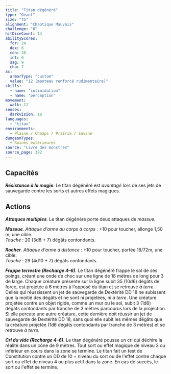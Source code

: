 ```yaml
---
title: "Titan dégénéré"
type: "Géant"
size: "TG"
alignment: "Chaotique Mauvais"
challenge: "8"
hitDiceCount: 14
abilityScores:
  for: 24
  dex: 6
  con: 20
  int: 6
  sag: 9
  cha: 7
ac: 
  armorType: "custom"
  value: "12 (manteau renforcé rudimentaire)"
skills: 
  - name: "intimidation"
  - name: "perception"
movement: 
  walk: 12
senses: 
  darkvision: 18
languages: 
  - "titan"
environments:
  - Plaine / Champs / Prairie / Savane
dungeonTypes:
  - Ruines extérieures
source: "Livre des monstres"
source_page: 382
---
```

## Capacités
_**Résistance à la magie**_. Le titan dégénéré est _avantagé_ lors de ses jets de sauvegarde contre les sorts et autres effets magiques.

## Actions
_**Attaques multiples**_. Le titan dégénéré porte deux attaques de _massue_.

_**Massue**_. _Attaque d'arme au corps à corps_ : +10 pour toucher, allonge 1,50 m, une cible.  
_Touché_ : 20 (3d8 + 7) dégâts contondants.

_**Rocher**_. _Attaque d'arme à distance_ : +10 pour toucher, portée 18/72m, une cible.  
_Touché_ : 29 (4d10 + 7) dégâts contondants.

_**Frappe terrestre (Recharge 4–6)**_. Le titan dégénéré frappe le sol de ses poings, créant une onde de choc sur une ligne de 18 mètres de long pour 3 de large. Chaque créature présente sur la ligne subit 35 (10d6) dégâts de force, est projetée à 6 mètres à l'opposé du titan et se retrouve _à terre_. Celles qui réussissent un jet de sauvegarde de Dextérité DD 18 ne subissent que la moitié des dégâts et ne sont ni projetées, ni _à terre_. Une créature projetée contre un objet rigide, comme un mur ou le sol, subit 3 (1d6) dégâts contondants par tranche de 3 mètres parcourus lors de la projection. Si elle percute une autre créature, cette dernière doit réussir un jet de sauvegarde de Dextérité DD 18, sans quoi elle subit les mêmes dégâts que la créature projetée (1d6 dégâts contondants par tranche de 3 mètres) et se retrouve _à terre_.

_**Cri du vide (Recharge 4–6)**_. Le titan dégénéré pousse un cri qui déchire la réalité dans un cône de 9 mètres. Tout sort ou effet magique de niveau 3 ou inférieur en cours dans la zone se termine. Le titan fait un test de Constitution contre un DD de 10 + niveau du sort ou de l'effet contre chaque sort ou effet de niveau 4 ou plus actif dans la zone. En cas de succès, le sort ou l'effet se termine.

